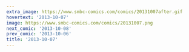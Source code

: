 ```yaml
---
extra_image: https://www.smbc-comics.com/comics/20131007after.gif
hovertext: '2013-10-07'
image: https://www.smbc-comics.com/comics/20131007.png
next_comic: '2013-10-08'
prev_comic: '2013-10-06'
title: '2013-10-07'
---
```


